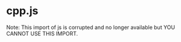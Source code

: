# cpp.js
Note: This import of js is corrupted and no longer available but YOU CANNOT USE THIS IMPORT.
